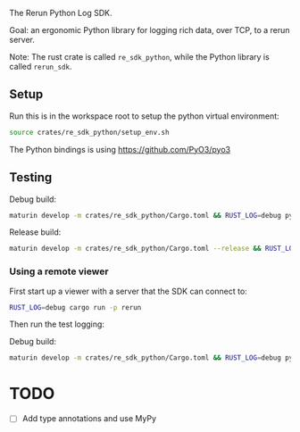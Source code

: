 The Rerun Python Log SDK.

Goal: an ergonomic Python library for logging rich data, over TCP, to a rerun server.

Note: The rust crate is called `re_sdk_python`, while the Python library is called `rerun_sdk`.

## Setup

Run this is in the workspace root to setup the python virtual environment:

```sh
source crates/re_sdk_python/setup_env.sh
```

The Python bindings is using https://github.com/PyO3/pyo3


## Testing
Debug build:
``` sh
maturin develop -m crates/re_sdk_python/Cargo.toml && RUST_LOG=debug python3 crates/re_sdk_python/test.py
```

Release build:
``` sh
maturin develop -m crates/re_sdk_python/Cargo.toml --release && RUST_LOG=debug python3 crates/re_sdk_python/test.py
```


### Using a remote viewer
First start up a viewer with a server that the SDK can connect to:

```sh
RUST_LOG=debug cargo run -p rerun
```

Then run the test logging:

Debug build:
``` sh
maturin develop -m crates/re_sdk_python/Cargo.toml && RUST_LOG=debug python3 crates/re_sdk_python/test.py --connect
```


# TODO
* [ ] Add type annotations and use MyPy
